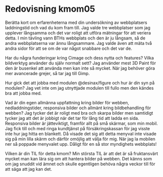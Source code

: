 ---
---
Redovisning kmom05
=========================

Berätta kort om erfarenheterna med din undersökning av webbplatsers laddningstid och vad du kom fram till.
Jag valde tre webbplatser som jag upplever långsamma och det var roligt att utföra mätningar för att veriera detta. I min tävling vann BTHs webbplats och den är ju långsam, så de andra webbplatserna var ännu långsammare. Jag valde även att mäta två andra sidor för att se om de var något snabbare och det var de.

Har du några funderingar kring Cimage och dess nytta och features? Vilka bildverktyg använder du själv normalt sett?
Jag använder mest 3D Paint för den är busenkel att använda men kan inte så mycket. När jag behöver göra mer avancerade grejer, så tar jag till Gimp.

Hur gick det att jobba med modulen @desinax/figure och hur är din syn på modulen?
Jag vet inte om jag utnyttjade modulen till fullo men den kändes bra att jobba med.

Vad är din egen allmänna uppfattning kring bilder för webben, nedladdningstider, responsiva bilder och allmänt kring bildbehandling för webben?
Jag tycker det är roligt med bra och skarpa bilder men samtidigt tycker jag att det är jobbigt när det tar för lång tid att ladda en sida. Responsiva bilder är jätteviktigt, framför allt på små skärmar, som min mobil. Jag fick till och med ringa kundtjänst på försäkringskassan för jag visste inte hur jag hitta en blankett. Då visade det sig att detta menyval inte visade sig på min lilla skärm och därför omöjlig att välja för mig. När jag la mobilen ner så poppade menyvalet upp. Dåligt för en så stor myndighets webbplats!

Vilken är din TIL för detta kmom?
Min största TIL är att det är så fruktansvärt mycket man kan lära sig om att hantera bilder på webben. Det känns som om jag snuddit vid ämnet och skulle egentligen behöva några veckor till för att säga att jag kan det.
